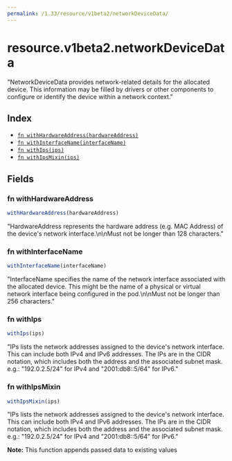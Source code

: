 ```yaml
---
permalink: /1.33/resource/v1beta2/networkDeviceData/
---
```


# resource.v1beta2.networkDeviceData

"NetworkDeviceData provides network-related details for the allocated device. This information may be filled by drivers or other components to configure or identify the device within a network context."

## Index

* [`fn withHardwareAddress(hardwareAddress)`](#fn-withhardwareaddress)
* [`fn withInterfaceName(interfaceName)`](#fn-withinterfacename)
* [`fn withIps(ips)`](#fn-withips)
* [`fn withIpsMixin(ips)`](#fn-withipsmixin)

## Fields

### fn withHardwareAddress

```ts
withHardwareAddress(hardwareAddress)
```

"HardwareAddress represents the hardware address (e.g. MAC Address) of the device's network interface.\n\nMust not be longer than 128 characters."

### fn withInterfaceName

```ts
withInterfaceName(interfaceName)
```

"InterfaceName specifies the name of the network interface associated with the allocated device. This might be the name of a physical or virtual network interface being configured in the pod.\n\nMust not be longer than 256 characters."

### fn withIps

```ts
withIps(ips)
```

"IPs lists the network addresses assigned to the device's network interface. This can include both IPv4 and IPv6 addresses. The IPs are in the CIDR notation, which includes both the address and the associated subnet mask. e.g.: \"192.0.2.5/24\" for IPv4 and \"2001:db8::5/64\" for IPv6."

### fn withIpsMixin

```ts
withIpsMixin(ips)
```

"IPs lists the network addresses assigned to the device's network interface. This can include both IPv4 and IPv6 addresses. The IPs are in the CIDR notation, which includes both the address and the associated subnet mask. e.g.: \"192.0.2.5/24\" for IPv4 and \"2001:db8::5/64\" for IPv6."

**Note:** This function appends passed data to existing values